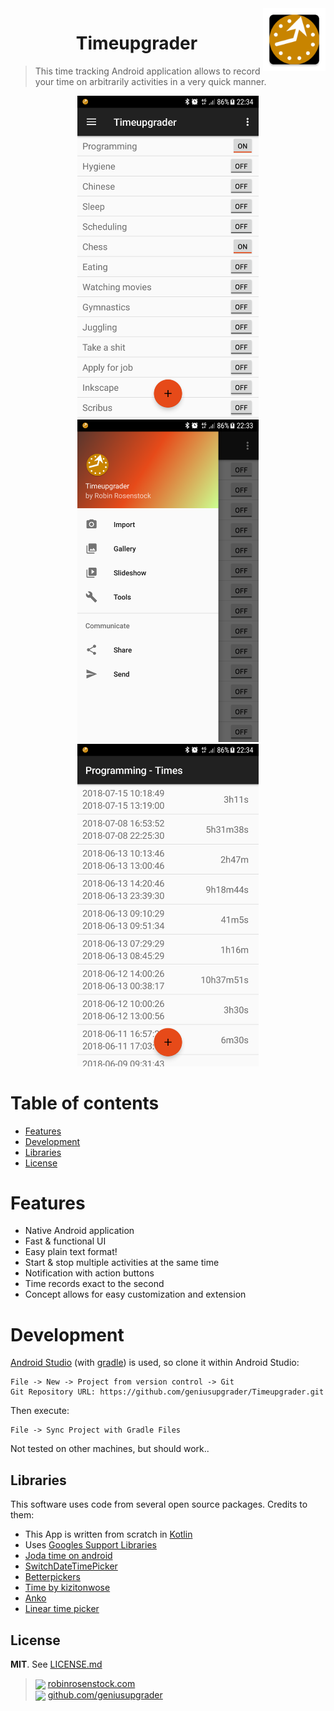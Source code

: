 <a href="http://robinrosenstock.com">
<img align="right" width="100" height="100" src="/app/src/main/ic_launcher-web.png">
</a>
<h1 align="center">Timeupgrader</h1>

> This time tracking Android application allows to record your time on arbitrarily activities in a very quick manner.

<p align="center">
<img src="/images/tasks2.png" width="290" >
<img src="/images/overview.png" width="290" >
<img src="/images/times.png" width="290">
</p>




# Table of contents

- [Features](#Features)
- [Development](#development)
- [Libraries](#libraries)
- [License](#license)



# Features


- Native Android application
- Fast & functional UI
- Easy plain text format!
- Start & stop multiple activities at the same time
- Notification with action buttons
- Time records exact to the second
- Concept allows for easy customization and extension



# Development


[Android Studio](https://developer.android.com/studio/) (with [gradle](https://gradle.org/)) is used, so clone it within Android Studio: 

```
File -> New -> Project from version control -> Git
Git Repository URL: https://github.com/geniusupgrader/Timeupgrader.git
```

Then execute:

```
File -> Sync Project with Gradle Files
```


Not tested on other machines, but should work..


## Libraries

This software uses code from several open source packages. Credits to them:

- This App is written from scratch in [Kotlin](https://kotlinlang.org/)
- Uses [Googles Support Libraries](https://developer.android.com/topic/libraries/support-library/packages)
- [Joda time on android](https://github.com/dlew/joda-time-android)
- [SwitchDateTimePicker](Android-SwitchDateTimePicker)
- [Betterpickers](https://github.com/code-troopers/android-betterpickers)
- [Time by kizitonwose](https://github.com/kizitonwose/Time)
- [Anko](https://github.com/Kotlin/anko)
- [Linear time picker](https://github.com/code-mc/linear-time-picker)



<!--
## Support
-->


## License

__MIT__. See [LICENSE.md](LICENSE.md)


> <img style="vertical-align: middle;" width="24" src="https://raw.githubusercontent.com/encharm/Font-Awesome-SVG-PNG/master/black/png/32/globe.png"> [robinrosenstock.com](https://robinrosenstock.com)<br>
> <img style="vertical-align: middle;" width="24" src="https://raw.githubusercontent.com/encharm/Font-Awesome-SVG-PNG/master/black/png/32/github.png"> [github.com/geniusupgrader](https://github.com/geniusupgrader)<br>


